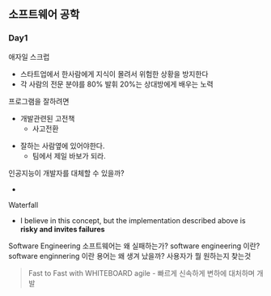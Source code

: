 ## 소프트웨어 공학
### Day1

애자일 스크럽 

* 스타트업에서 한사람에게 지식이 몰려서 위험한 상황을 방지한다
* 각 사람의 전문 분야를 80% 발휘 20%는 상대방에게 배우는 노력

프로그램을 잘하려면

* 개발관련된 고전책 
    - 사고전환
- 잘하는 사람옆에 있어야한다.
	- 팀에서 제일 바보가 되라.

인공지능이 개발자를 대체할 수 있을까?

-

Waterfall

* I believe in this concept, but the implementation described above is **risky and invites failures**


Software Engineering
소프트웨어는 왜 실패하는가?
software engineering 이란?
software enginnering 이란 용어는 왜 생겨 났을까?
사용자가 뭘 원하는지 찾는것



>Fast to Fast with WHITEBOARD
>agile - 빠르게 신속하게 변하에 대처하며 개발
